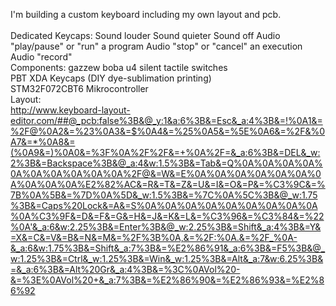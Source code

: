 I'm building a custom keyboard including my own layout and pcb.</br>
</br>
Dedicated Keycaps:
Sound louder
Sound quieter
Sound off
Audio "play/pause" or "run" a program
Audio "stop" or "cancel" an execution
Audio "record"
</br>
Components: gazzew boba u4 silent tactile switches</br>
PBT XDA Keycaps (DIY dye-sublimation printing)</br>
STM32F072CBT6 Mikrocontroller</br>
Layout:</br>
http://www.keyboard-layout-editor.com/##@_pcb:false%3B&@_y:1&a:6%3B&=Esc&_a:4%3B&=!%0A1&=%2F@%0A2&=%23%0A3&=$%0A4&=%25%0A5&=%5E%0A6&=%2F&%0A7&=*%0A8&=(%0A9&=)%0A0&=%3F%0A%2F%2F&=+%0A%2F=&_a:6%3B&=DEL&_w:2%3B&=Backspace%3B&@_a:4&w:1.5%3B&=Tab&=Q%0A%0A%0A%0A%0A%0A%0A%0A%0A%0A%2F@&=W&=E%0A%0A%0A%0A%0A%0A%0A%0A%0A%0A%E2%82%AC&=R&=T&=Z&=U&=I&=O&=P&=%C3%9C&=%7B%0A%5B&=%7D%0A%5D&_w:1.5%3B&=%7C%0A%5C%3B&@_w:1.75%3B&=Caps%20Lock&=A&=S%0A%0A%0A%0A%0A%0A%0A%0A%0A%0A%C3%9F&=D&=F&=G&=H&=J&=K&=L&=%C3%96&=%C3%84&=%22%0A'&_a:6&w:2.25%3B&=Enter%3B&@_w:2.25%3B&=Shift&_a:4%3B&=Y&=X&=C&=V&=B&=N&=M&=%2F%3B%0A,&=%2F:%0A.&=%2F_%0A-&_a:6&w:1.75%3B&=Shift&_a:7%3B&=%E2%86%91&_a:6%3B&=F5%3B&@_w:1.25%3B&=Ctrl&_w:1.25%3B&=Win&_w:1.25%3B&=Alt&_a:7&w:6.25%3B&=&_a:6%3B&=Alt%20Gr&_a:4%3B&=%3C%0AVol%20-&=%3E%0AVol%20+&_a:7%3B&=%E2%86%90&=%E2%86%93&=%E2%86%92
